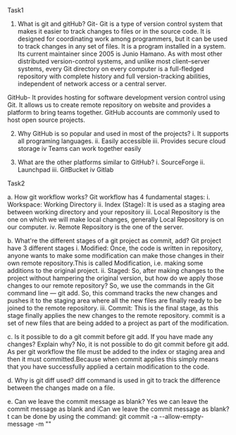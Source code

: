 ﻿Task1


1. What is git and gitHub?
Git- Git is a type of version control system that makes it easier to track changes to files or in the source code. It is designed for coordinating work among programmers, but it can be used to track changes in any set of files. It is a program installed in a system. 
Its current maintainer since 2005 is Junio Hamano. As with most other distributed version-control systems, and unlike most client–server systems, every Git directory on every computer is a full-fledged repository with complete history and full version-tracking abilities, independent of network access or a central server.

GitHub- It provides hosting for software development version control using Git. It allows us to create remote repository on website and provides a platform to bring teams together.
GitHub accounts are commonly used to host open source projects.

2. Why GitHub is so popular and used in most of the projects?
i. It supports all programing languages.
ii. Easily accessible 
iii. Provides secure cloud storage 
iv Teams can work together easily

3. What are the other platforms similar to GitHub?
i. SourceForge
ii. Launchpad
iii. GitBucket
iv Gitlab


Task2


a. How git workflow works?
  Git workflow has 4 fundamental stages: 
  i.   Workspace: Working Directory 
  ii.  Index (Stage): It is used as a staging area between working directory and your repository
  iii. Local Repository is the one on which we will make local changes, generally Local Repository is on our computer.
  iv.  Remote Repository is the one of the server.

b. What're the different stages of a git project as commit, add?
   Git project have 3 different stages
   i.   Modified: Once, the code is written in repository, anyone wants to make some modification can make those changes in their own remote repository.This is called Modification, i.e. making some additions to the original project.
   ii.  Staged: So, after making changes to the project without hampering the original version, but how do we apply those changes to our remote repository? So, we use the commands in the Git command line — git add. So, this command tracks the new changes and pushes it to the staging area where all the new files are finally ready to be joined to the remote repository.
   iii. Commit: This is the final stage, as this stage finally applies the new changes to the remote repository. commit is a set of new files that are being added to a project as part of the modification.

c. Is it possible to do a git commit before git add. If you have made any changes? Explain why?
   No, it is not possible to do git commit before git add. As per git workflow the file must be added to the index or staging area and then it must committed.Because when commit applies this simply means that you have successfully applied a certain modification to the code.

d. Why is git diff used?
   diff command is used in git to track the difference between the changes made on a file.

e. Can we leave the commit message as blank?
   Yes we can leave the commit message as blank and iCan we leave the commit message as blank?t can be done by using the command: git commit -a --allow-empty-message -m ""